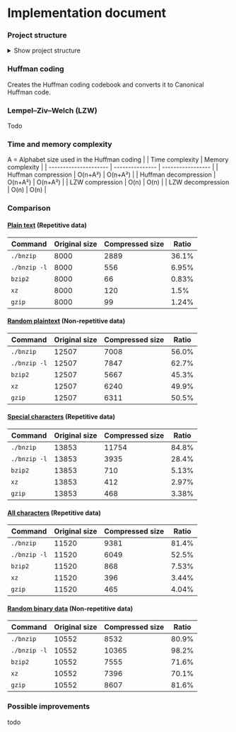 # Implementation document

### Project structure
<details>
<summary>Show project structure</summary>

```
├── documentation
│   ├── definition-document.md
│   ├── Implementation-document.md
│   ├── testing-document.md
│   ├── week-report-1.md
│   ├── week-report-2.md
│   ├── week-report-3.md
│   ├── week-report-4.md
│   └── week-report-5.md
├── Doxyfile
├── get-code-cov.sh
├── Makefile
├── README.md
├── src
│   ├── constants.hpp
│   ├── file-manager.cpp
│   ├── file-manager.hpp
│   ├── huffman
│   │   ├── huffman-coding.cpp
│   │   ├── huffman-coding.hpp
│   │   ├── huffman-runner.cpp
│   │   └── huffman-runner.hpp
│   ├── lzw
│   │   ├── lzw-coding.cpp
│   │   ├── lzw-coding.hpp
│   │   ├── lzw-runner.cpp
│   │   └── lzw-runner.hpp
│   ├── main.cpp
│   └── Makefile
└── tests
    ├── file-manager-test.cpp
    ├── helper.cpp
    ├── helper.hpp
    ├── huffman-test.cpp
    ├── lzw-test.cpp
    ├── Makefile
    └── test-files
        ├── all-characters.txt
        ├── plaintext.txt
        ├── random-binary-data.bin
        ├── random-plaintext.txt
        └── special-characters.txt
```
</details>

### Huffman coding
Creates the Huffman coding codebook and converts it to Canonical Huffman code.

### Lempel–Ziv–Welch (LZW)
Todo

### Time and memory complexity

A = Alphabet size used in the Huffman coding
|                       | Time complexity | Memory complexity |
| --------------------- | --------------- | ----------------- |
| Huffman compression   | O(n+A²)         | O(n+A²)           |
| Huffman decompression | O(n+A²)         | O(n+A²)           |
| LZW compression       | O(n)            | O(n)              |
| LZW decompression     | O(n)            | O(n)              |


### Comparison
#### [Plain text](../tests/test-files/plaintext.txt) (Repetitive data)
| Command      | Original size | Compressed size | Ratio |
| ------------ | ------------- | --------------- | ----- |
| `./bnzip`    | 8000          | 2889            | 36.1% |
| `./bnzip -l` | 8000          | 556             | 6.95% |
| `bzip2`      | 8000          | 66              | 0.83% |
| `xz`         | 8000          | 120             | 1.5%  |
| `gzip`       | 8000          | 99              | 1.24% |

#### [Random plaintext](../tests/test-files/random-plaintext.txt) (Non-repetitive data)
| Command      | Original size | Compressed size | Ratio |
| ------------ | ------------- | --------------- | ----- |
| `./bnzip`    | 12507         | 7008            | 56.0% |
| `./bnzip -l` | 12507         | 7847            | 62.7% |
| `bzip2`      | 12507         | 5667            | 45.3% |
| `xz`         | 12507         | 6240            | 49.9% |
| `gzip`       | 12507         | 6311            | 50.5% |

#### [Special characters](../tests/test-files/special-characters.txt) (Repetitive data)
| Command      | Original size | Compressed size | Ratio |
| ------------ | ------------- | --------------- | ----- |
| `./bnzip`    | 13853         | 11754           | 84.8% |
| `./bnzip -l` | 13853         | 3935            | 28.4% |
| `bzip2`      | 13853         | 710             | 5.13% |
| `xz`         | 13853         | 412             | 2.97% |
| `gzip`       | 13853         | 468             | 3.38% |


#### [All characters](../tests/test-files/all-characters.txt) (Repetitive data)
| Command      | Original size | Compressed size | Ratio |
| ------------ | ------------- | --------------- | ----- |
| `./bnzip`    | 11520         | 9381            | 81.4% |
| `./bnzip -l` | 11520         | 6049            | 52.5% |
| `bzip2`      | 11520         | 868             | 7.53% |
| `xz`         | 11520         | 396             | 3.44% |
| `gzip`       | 11520         | 465             | 4.04% |


#### [Random binary data](../tests/test-files/random-binary-data.bin) (Non-repetitive data)
| Command      | Original size | Compressed size | Ratio |
| ------------ | ------------- | --------------- | ----- |
| `./bnzip`    | 10552         | 8532            | 80.9% |
| `./bnzip -l` | 10552         | 10365           | 98.2% |
| `bzip2`      | 10552         | 7555            | 71.6% |
| `xz`         | 10552         | 7396            | 70.1% |
| `gzip`       | 10552         | 8607            | 81.6% |

### Possible improvements
todo
